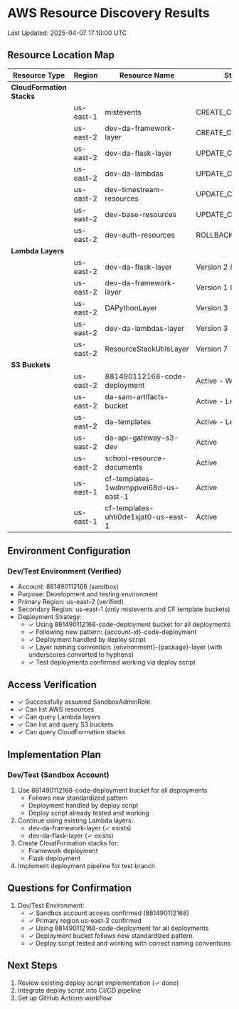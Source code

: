 # AWS Resource Discovery Results
Last Updated: 2025-04-07 17:10:00 UTC

## Resource Location Map

| Resource Type | Region | Resource Name | Status |
|--------------|--------|---------------|---------|
| **CloudFormation Stacks** | | | |
| | us-east-1 | mistevents | CREATE_COMPLETE |
| | us-east-2 | dev-da-framework-layer | CREATE_COMPLETE |
| | us-east-2 | dev-da-flask-layer | UPDATE_COMPLETE |
| | us-east-2 | dev-da-lambdas | UPDATE_COMPLETE |
| | us-east-2 | dev-timestream-resources | UPDATE_COMPLETE |
| | us-east-2 | dev-base-resources | UPDATE_COMPLETE |
| | us-east-2 | dev-auth-resources | ROLLBACK_COMPLETE |
| **Lambda Layers** | | | |
| | us-east-2 | dev-da-flask-layer | Version 2 (Current) |
| | us-east-2 | dev-da-framework-layer | Version 1 (Current) |
| | us-east-2 | DAPythonLayer | Version 3 |
| | us-east-2 | dev-da-lambdas-layer | Version 3 |
| | us-east-2 | ResourceStackUtilsLayer | Version 7 |
| **S3 Buckets** | | | |
| | us-east-2 | 881490112168-code-deployment | Active - Will Use ✓ |
| | us-east-2 | da-sam-artifacts-bucket | Active - Legacy |
| | us-east-2 | da-templates | Active - Legacy |
| | us-east-2 | da-api-gateway-s3-dev | Active |
| | us-east-2 | school-resource-documents | Active |
| | us-east-1 | cf-templates-1wdnmppvei68d-us-east-1 | Active |
| | us-east-1 | cf-templates-uhti0de1xjat0-us-east-1 | Active |

## Environment Configuration

### Dev/Test Environment (Verified)
- Account: 881490112168 (sandbox)
- Purpose: Development and testing environment
- Primary Region: us-east-2 (verified)
- Secondary Region: us-east-1 (only mistevents and CF template buckets)
- Deployment Strategy:
  - ✓ Using 881490112168-code-deployment bucket for all deployments
  - ✓ Following new pattern: {account-id}-code-deployment
  - ✓ Deployment handled by deploy script
  - ✓ Layer naming convention: {environment}-{package}-layer (with underscores converted to hyphens)
  - ✓ Test deployments confirmed working via deploy script

## Access Verification
- ✓ Successfully assumed SandboxAdminRole
- ✓ Can list AWS resources
- ✓ Can query Lambda layers
- ✓ Can list and query S3 buckets
- ✓ Can query CloudFormation stacks

## Implementation Plan
### Dev/Test (Sandbox Account)
1. Use 881490112168-code-deployment bucket for all deployments
   - Follows new standardized pattern
   - Deployment handled by deploy script
   - Deploy script already tested and working
2. Continue using existing Lambda layers:
   - dev-da-framework-layer (✓ exists)
   - dev-da-flask-layer (✓ exists)
3. Create CloudFormation stacks for:
   - Framework deployment
   - Flask deployment
4. Implement deployment pipeline for test branch

## Questions for Confirmation
1. Dev/Test Environment:
   - ✓ Sandbox account access confirmed (881490112168)
   - ✓ Primary region us-east-2 confirmed
   - ✓ Using 881490112168-code-deployment for all deployments
   - ✓ Deployment bucket follows new standardized pattern
   - ✓ Deploy script tested and working with correct naming conventions

## Next Steps
1. Review existing deploy script implementation (✓ done)
2. Integrate deploy script into CI/CD pipeline
3. Set up GitHub Actions workflow 
